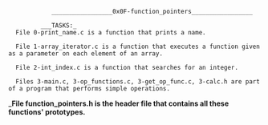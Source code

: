 

                _________________0x0F-function_pointers_________________

             ___TASKS:_
      File 0-print_name.c is a function that prints a name.

      File 1-array_iterator.c is a function that executes a function given as a parameter on each element of an array.

      File 2-int_index.c is a function that searches for an integer.

      Files 3-main.c, 3-op_functions.c, 3-get_op_func.c, 3-calc.h are part of a program that performs simple operations.

   _____File function_pointers.h is the header file that contains all these functions' prototypes.____

